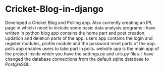 # Cricket-Blog-in-django
Developed a Cricket Blog and Polling app. Also currently creating an IPL page in which i need to include some basic data analysis programs i have written in python
blog app contains the home part and post creation, updation and deletion parts of the app.
users app contains the login and register modules, profile module and the password reset parts of the app.
polls app enables users to take part in polls.
website app is the main app of the project inside which you have the settings.py and urls.py files.
I have changed the database connections from the default sqlite database to PostgreSQL.
